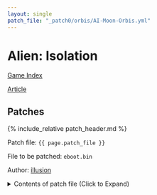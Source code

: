 ```yaml
---
layout: single
patch_file: "_patch0/orbis/AI-Moon-Orbis.yml"
---
```


# Alien: Isolation

[Game Index](/patch/#ps4)

[Article](https://illusion0001.github.io/patches/2021/09/09/AlienIsolation-Patches/)

## Patches

{% include_relative patch_header.md %}

Patch file: `{{ page.patch_file }}`

File to be patched: `eboot.bin`

Author: [illusion](https://twitter.com/illusion0002)

<details>
<summary>Contents of patch file (Click to Expand)</summary>

{% highlight yml %}
{% flexible_include {{ page.patch_file }} %}
{% endhighlight %}

</details>
